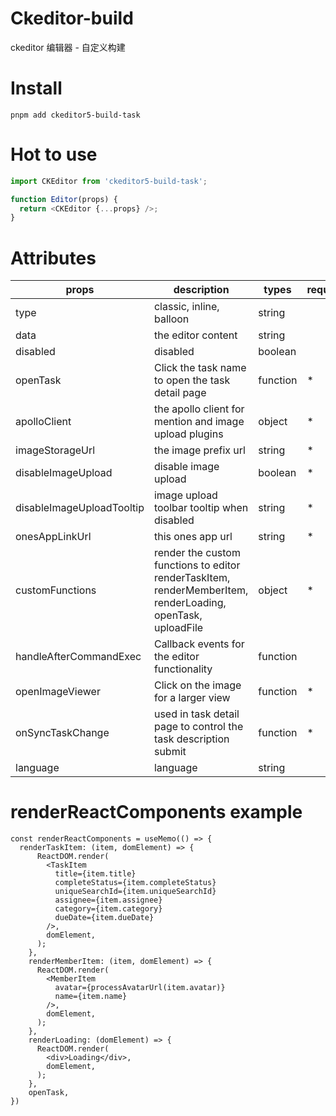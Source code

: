 # Ckeditor-build

ckeditor 编辑器 - 自定义构建

# Install

`pnpm add ckeditor5-build-task`

# Hot to use

```javascript
import CKEditor from 'ckeditor5-build-task';

function Editor(props) {
  return <CKEditor {...props} />;
}
```

# Attributes

| props                     | description                                                                                                    | types    | required |
| ------------------------- | -------------------------------------------------------------------------------------------------------------- | -------- | -------- |
| type                      | classic, inline, balloon                                                                                       | string   |          |
| data                      | the editor content                                                                                             | string   |          |
| disabled                  | disabled                                                                                                       | boolean  |          |
| openTask                  | Click the task name to open the task detail page                                                               | function | \*       |
| apolloClient              | the apollo client for mention and image upload plugins                                                         | object   | \*       |
| imageStorageUrl           | the image prefix url                                                                                           | string   | \*       |
| disableImageUpload        | disable image upload                                                                                           | boolean  | \*       |
| disableImageUploadTooltip | image upload toolbar tooltip when disabled                                                                     | string   | \*       |
| onesAppLinkUrl            | this ones app url                                                                                              | string   | \*       |
| customFunctions           | render the custom functions to editor<br>renderTaskItem, renderMemberItem, renderLoading, openTask, uploadFile | object   | \*       |
| handleAfterCommandExec    | Callback events for the editor functionality                                                                   | function |          |
| openImageViewer           | Click on the image for a larger view                                                                           | function | \*       |
| onSyncTaskChange          | used in task detail page to control the task description submit                                                | function | \*       |
| language                  | language                                                                                                       | string   |          |

# renderReactComponents example

```
const renderReactComponents = useMemo(() => {
  renderTaskItem: (item, domElement) => {
      ReactDOM.render(
        <TaskItem
          title={item.title}
          completeStatus={item.completeStatus}
          uniqueSearchId={item.uniqueSearchId}
          assignee={item.assignee}
          category={item.category}
          dueDate={item.dueDate}
        />,
        domElement,
      );
    },
    renderMemberItem: (item, domElement) => {
      ReactDOM.render(
        <MemberItem
          avatar={processAvatarUrl(item.avatar)}
          name={item.name}
        />,
        domElement,
      );
    },
    renderLoading: (domElement) => {
      ReactDOM.render(
        <div>Loading</div>,
        domElement,
      );
    },
    openTask,
})
```
